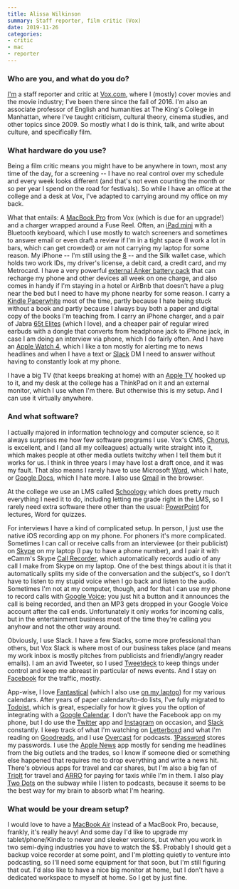 ```yaml
---
title: Alissa Wilkinson
summary: Staff reporter, film critic (Vox)
date: 2019-11-26
categories:
- critic
- mac
- reporter
---
```


### Who are you, and what do you do?

[I'm](http://www.alissawilkinson.com/ "Alissa's website.") a staff reporter and critic at [Vox.com](https://www.vox.com/ "A news and culture website."), where I (mostly) cover movies and the movie industry; I've been there since the fall of 2016. I'm also an associate professor of English and humanities at The King's College in Manhattan, where I've taught criticism, cultural theory, cinema studies, and other topics since 2009. So mostly what I do is think, talk, and write about culture, and specifically film.

### What hardware do you use?

Being a film critic means you might have to be anywhere in town, most any time of the day, for a screening -- I have no real control over my schedule and every week looks different (and that's not even counting the month or so per year I spend on the road for festivals). So while I have an office at the college and a desk at Vox, I've adapted to carrying around my office on my back. 

What that entails: A [MacBook Pro][macbook-pro] from Vox (which is due for an upgrade!) and a charger wrapped around a Fuse Reel. Often, an [iPad mini][ipad-mini] with a Bluetooth keyboard, which I use mostly to watch screeners and sometimes to answer email or even draft a review if I'm in a tight space (I work a lot in bars, which can get crowded) or am not carrying my laptop for some reason. My iPhone -- I'm still using the [8][iphone-8] -- and the Silk wallet case, which holds two work IDs, my driver's license, a debit card, a credit card, and my Metrocard. I have a very powerful [external Anker battery pack][powercore-plus-26800-pd] that can recharge my phone and other devices all week on one charge, and also comes in handy if I'm staying in a hotel or AirBnb that doesn't have a plug near the bed but I need to have my phone nearby for some reason. I carry a [Kindle Paperwhite][kindle-paperwhite] most of the time, partly because I hate being stuck without a book and partly because I always buy both a paper and digital copy of the books I'm teaching from. I carry an iPhone charger, and a pair of Jabra [65t Elites][elite-65t] (which I love), and a cheaper pair of regular wired earbuds with a dongle that converts from headphone jack to iPhone jack, in case I am doing an interview via phone, which I do fairly often. And I have an [Apple Watch 4][apple-watch-series-4], which I like a ton mostly for alerting me to news headlines and when I have a text or [Slack][] DM I need to answer without having to constantly look at my phone.

I have a big TV (that keeps breaking at home) with an [Apple TV][apple-tv] hooked up to it, and my desk at the college has a ThinkPad on it and an external monitor, which I use when I'm there. But otherwise this is my setup. And I can use it virtually anywhere.

### And what software?

I actually majored in information technology and computer science, so it always surprises me how few software programs I use. Vox's CMS, [Chorus][], is excellent, and I (and all my colleagues) actually write straight into it, which makes people at other media outlets twitchy when I tell them but it works for us. I think in three years I may have lost a draft once, and it was my fault. That also means I rarely have to use Microsoft [Word][], which I hate, or [Google Docs][google-docs], which I hate more. I also use [Gmail][] in the browser. 

At the college we use an LMS called [Schoology][] which does pretty much everything I need it to do, including letting me grade right in the LMS, so I rarely need extra software there other than the usual: [PowerPoint][] for lectures, Word for quizzes. 

For interviews I have a kind of complicated setup. In person, I just use the native iOS recording app on my phone. For phoners it's more complicated. Sometimes I can call or receive calls from an interviewee (or their publicist) on [Skype][] on my laptop (I pay to have a phone number), and I pair it with eCamm's Skype [Call Recorder][call-recorder], which automatically records audio of any call I make from Skype on my laptop. One of the best things about it is that it automatically splits my side of the conversation and the subject's, so I don't have to listen to my stupid voice when I go back and listen to the audio. Sometimes I'm not at my computer, though, and for that I can use my phone to record calls with [Google Voice][google-voice]; you just hit a button and it announces the call is being recorded, and then an MP3 gets dropped in your Google Voice account after the call ends. Unfortunately it only works for incoming calls, but in the entertainment business most of the time they're calling you anyhow and not the other way around.

Obviously, I use Slack. I have a few Slacks, some more professional than others, but Vox Slack is where most of our business takes place (and means my work inbox is mostly pitches from publicists and friendly/angry reader emails). I am an avid Tweeter, so I used [Tweetdeck][] to keep things under control and keep me abreast in particular of news events. And I stay on [Facebook][] for the traffic, mostly. 

App-wise, I love [Fantastical][fantastical-ios] (which I also use [on my laptop][fantastical]) for my various calendars. After years of paper calendars/to-do lists, I've fully migrated to [Todoist][], which is great, especially for how it gives you the option of integrating with a [Google Calendar][google-calendar]. I don't have the Facebook app on my phone, but I do use the [Twitter][twitter-ios] app and [Instagram][instagram-ios] on occasion, and [Slack][slack-ios] constantly. I keep track of what I'm watching on [Letterboxd][] and what I'm reading on [Goodreads][], and I use [Overcast][overcast-ios] for podcasts. [1Password][] stores my passwords. I use the [Apple News][apple-news-ios] app mostly for sending me headlines from the big outlets and the trades, so I know if someone died or something else happened that requires me to drop everything and write a news hit. There's obvious apps for travel and car shares, but I'm also a big fan of [TripIt][tripit-ios] for travel and [ARRO][arro-ios] for paying for taxis while I'm in them. I also play [Two Dots][two-dots-ios] on the subway while I listen to podcasts, because it seems to be the best way for my brain to absorb what I'm hearing.

### What would be your dream setup?

I would love to have a [MacBook Air][macbook-air] instead of a MacBook Pro, because, frankly, it's really heavy! And some day I'd like to upgrade my tablet/phone/Kindle to newer and sleeker versions, but when you work in two semi-dying industries you have to watch the $$. Probably I should get a backup voice recorder at some point, and I'm plotting quietly to venture into podcasting, so I'll need some equipment for that soon, but I'm still figuring that out. I'd also like to have a nice big monitor at home, but I don't have a dedicated workspace to myself at home. So I get by just fine.

[1password]: https://1password.com "Password management software for Mac OS X."
[apple-news-ios]: https://apps.apple.com/us/app/apple-news/id1066498020 "A news app."
[apple-tv]: https://en.wikipedia.org/wiki/Apple_TV "A device for viewing media on a TV."
[apple-watch-series-4]: https://en.wikipedia.org/wiki/Apple_Watch#Fourth_generation "A smart watch."
[arro-ios]: http://web.archive.org/web/20220518103645/https://apps.apple.com/us/app/arro-your-taxi-your-way/id979943889 "A taxi hailing app."
[call-recorder]: https://www.ecamm.com/mac/callrecorder/ "Software for recording Skype conversations."
[chorus]: https://product.voxmedia.com/chorus "A content management system."
[elite-65t]: https://www.jabra.com.au/bluetooth-headsets/jabra-elite-65t#/#100-99000000-40 "In-ear wireless headphones."
[facebook]: https://www.facebook.com/ "A social networking site."
[fantastical-ios]: http://web.archive.org/web/20230816150357/https://flexibits.com/fantastical "An alternative calendar app."
[fantastical]: https://flexibits.com/fantastical "A calendaring app for the Mac."
[gmail]: https://en.wikipedia.org/wiki/Gmail "Web-based email."
[goodreads]: https://www.goodreads.com/ "A service for tracking the book you've read."
[google-calendar]: https://en.wikipedia.org/wiki/Google_Calendar "A web-based calendar client."
[google-docs]: https://en.wikipedia.org/wiki/Google_Docs "A web-based office suite."
[google-voice]: https://en.wikipedia.org/wiki/Google_Voice "A phone number and online voicemail system."
[instagram-ios]: https://apps.apple.com/us/app/instagram/id389801252 "A photo taking/sharing app."
[ipad-mini]: https://www.apple.com/ipad-mini/ "A 7.9 inch tablet device."
[iphone-8]: https://en.wikipedia.org/wiki/IPhone_8 "A 4.7 inch smartphone."
[kindle-paperwhite]: http://web.archive.org/web/20230502144520/https://www.amazon.com/Kindle-Paperwhite-Touch-light/dp/B007OZNZG0 "An e-book reader with a book-like screen."
[letterboxd]: https://letterboxd.com/ "A service for tracking the films you've seen."
[macbook-air]: https://www.apple.com/macbook-air/ "A very thin laptop."
[macbook-pro]: https://www.apple.com/macbook-pro/ "A laptop."
[overcast-ios]: https://apps.apple.com/us/app/overcast-podcast-player/id888422857 "A podcast app."
[powercore-plus-26800-pd]: http://web.archive.org/web/20210210031325/https://www.anker.com/products/variant/powercore--26800-pd-with-30w-power-delivery-charger/B1375112 "An external battery pack."
[powerpoint]: https://www.microsoft.com/en-us/microsoft-365/powerpoint "Presentation software."
[schoology]: https://www.powerschool.com/solutions/unified-classroom/schoology-learning/ "A social network and learning management system for schools."
[skype]: https://www.skype.com/en/ "Voice and video chat software."
[slack-ios]: https://apps.apple.com/us/app/slack-team-communication/id618783545 "A client app for the chat service."
[slack]: https://slack.com/intl/ja-jp/ "A collaboration service."
[todoist]: https://todoist.com/ "A to-do service."
[tripit-ios]: http://web.archive.org/web/20230706191117/https://www.tripit.com/web/download "An iPhone client for the trip sharing service."
[tweetdeck]: https://about.twitter.com/en/products/tweetdeck "A multi-column Twitter client."
[twitter-ios]: https://apps.apple.com/app/twitter/id333903271 "A Twitter client."
[two-dots-ios]: https://apps.apple.com/au/app/two-dots/id880178264 "A puzzle game."
[word]: https://www.microsoft.com/en-us/microsoft-365/word "A document editor."
